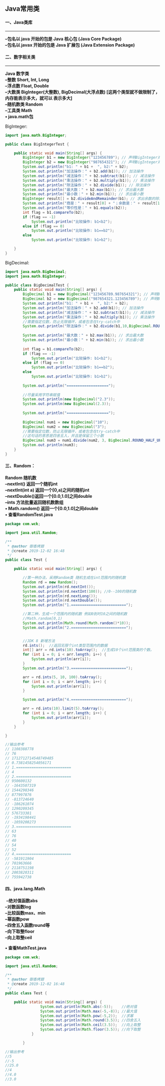 ## Java常用类

#### **一、Java类库**

------

**–包名以 java 开始的包是 Java 核心包 (Java Core Package)**   
**–包名以 javax 开始的包是 Java 扩展包 (Java Extension Package)**   



#### 二、数字相关类

------

**Java 数字类**  
	**–整数 Short, Int, Long**  
	**–浮点数 Float, Double**  
	**–大数类 BigInteger(大整数), BigDecimal(大浮点数) [这两个类型就不做限制了，内存能表示多大，就可以		表示多大]**  
	**–随机数类 Random**  
	**–工具类 Math**  
**• java.math包**   

BigInteger:

```java
import java.math.BigInteger;

public class BigIntegerTest {

	public static void main(String[] args) {
		BigInteger b1 = new BigInteger("123456789"); // 声明BigInteger对象
		BigInteger b2 = new BigInteger("987654321"); // 声明BigInteger对象
		System.out.println("b1: " + b1 +  ", b2:" + b2);
		System.out.println("加法操作：" + b2.add(b1)); // 加法操作
		System.out.println("减法操作：" + b2.subtract(b1)); // 减法操作
		System.out.println("乘法操作：" + b2.multiply(b1)); // 乘法操作
		System.out.println("除法操作：" + b2.divide(b1)); // 除法操作
		System.out.println("最大数：" + b2.max(b1)); // 求出最大数
		System.out.println("最小数：" + b2.min(b1)); // 求出最小数
		BigInteger result[] = b2.divideAndRemainder(b1); // 求出余数的除法操作
		System.out.println("商是：" + result[0] + "；余数是：" + result[1]);
		System.out.println("等价性是：" + b1.equals(b2));
		int flag = b1.compareTo(b2);
		if (flag == -1)
			System.out.println("比较操作: b1<b2");
		else if (flag == 0)
			System.out.println("比较操作: b1==b2");
		else
			System.out.println("比较操作: b1>b2");

	}
}

```

BigDecimal:

```java
import java.math.BigDecimal;
import java.math.BigInteger;

public class BigDecimalTest {
	public static void main(String[] args) {
		BigDecimal b1 = new BigDecimal("123456789.987654321"); // 声明BigDecimal对象
		BigDecimal b2 = new BigDecimal("987654321.123456789"); // 声明BigDecimal对象
		System.out.println("b1: " + b1 +  ", b2:" + b2);
		System.out.println("加法操作：" + b2.add(b1)); // 加法操作
		System.out.println("减法操作：" + b2.subtract(b1)); // 减法操作
		System.out.println("乘法操作：" + b2.multiply(b1)); // 乘法操作
		//需要指定位数，防止无限循环，或者包含在try-catch中
		System.out.println("除法操作：" + b2.divide(b1,10,BigDecimal.ROUND_HALF_UP)); // 除法操作
		
		System.out.println("最大数：" + b2.max(b1)); // 求出最大数
		System.out.println("最小数：" + b2.min(b1)); // 求出最小数
		
		int flag = b1.compareTo(b2);
		if (flag == -1)
			System.out.println("比较操作: b1<b2");
		else if (flag == 0)
			System.out.println("比较操作: b1==b2");
		else
			System.out.println("比较操作: b1>b2");
		
		System.out.println("===================");
		
		//尽量采用字符串赋值
		System.out.println(new BigDecimal("2.3"));
		System.out.println(new BigDecimal(2.3));
		
		System.out.println("===================");
		
		BigDecimal num1 = new BigDecimal("10");
		BigDecimal num2 = new BigDecimal("3");
		//需要指定位数，防止无限循环，或者包含在try-catch中
        //这句话的意思是四舍五入，并且是保留三个小数
		BigDecimal num3 = num1.divide(num2, 3, BigDecimal.ROUND_HALF_UP);
		System.out.println(num3);
	}
}

```



#### 三、Random：

**Random 随机数**  
**–nextInt() 返回一个随机int**  
**–nextInt(int a) 返回一个[0,a)之间的随机int**  
**–nextDouble()返回一个[0.0,1.0]之间double**  
**–ints 方法批量返回随机数数组**  
**• Math.random() 返回一个[0.0,1.0]之间double**  
**• 查看RandomTest.java**  

```java
package com.wck;

import java.util.Random;

/**
 * @author 御香烤翅
 * @create 2019-12-02 16:48
 */
public class Test {

    public static void main(String[] args) {

        //第一种办法，采用Random类 随机生成在int范围内的随机数
        Random rd = new Random();
        System.out.println(rd.nextInt());
        System.out.println(rd.nextInt(100)); //0--100的随机数
        System.out.println(rd.nextLong());
        System.out.println(rd.nextDouble());
        System.out.println("1.=========================");

        //第二种，生成一个范围内的随机数 例如0到时10之间的随机数
        //Math.random[0,1)
        System.out.println(Math.round(Math.random()*10));
        System.out.println("2.=========================");


        //JDK 8 新增方法
        rd.ints();  //返回无限个int类型范围内的数据
        int[] arr = rd.ints(10).toArray();  //生成10个int范围类的个数。
        for (int i = 0; i < arr.length; i++) {
            System.out.println(arr[i]);
        }
        System.out.println("3.=========================");

        arr = rd.ints(5, 10, 100).toArray();
        for (int i = 0; i < arr.length; i++) {
            System.out.println(arr[i]);
        }

        System.out.println("4.=========================");

        arr = rd.ints(10).limit(5).toArray();
        for (int i = 0; i < arr.length; i++) {
            System.out.println(arr[i]);
        }
    }

}

//输出参考
// 1108388778
// 76
// 1712712714548749485
// 0.7381458254056171
// 1.=========================
// 4
// 2.=========================
// 950600132
// -1643507319
// 1544298346
// 877997876
// -813724640
// -186261074
// 1290209345
// 576733381
// -1934198441
// -1059208273
// 3.=========================
// 63
// 76
// 40
// 54
// 52
// 4.=========================
// -581911904
// 701963666
// 2118751198
// 2003820311
// 755942738
```



#### 四、java.lang.Math

​	**–绝对值函数abs**  
​	**–对数函数log**  
​	**–比较函数max、min**  
​	**–幂函数pow**  
​	**–四舍五入函数round等**  
​	**–向下取整floor**  
​	**–向上取整ceil**  

**• 查看MathTest.java**

```java
package com.wck;

import java.util.Random;

/**
 * @author 御香烤翅
 * @create 2019-12-02 16:48
 */
public class Test {

    public static void main(String[] args) {
                System.out.println(Math.abs(-5));    //绝对值
                System.out.println(Math.max(-5,-8)); //最大值
                System.out.println(Math.pow(-5,2));  //求幂
                System.out.println(Math.round(3.5)); //四舍五入
                System.out.println(Math.ceil(3.5));  //向上取整
                System.out.println(Math.floor(3.5)); //向下取整
            }

        }

//输出参考
//5
//-5
//25.0
//4
//4.0
//3.0


```

